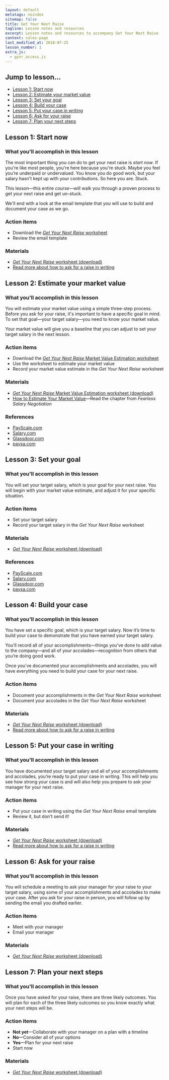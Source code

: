 ```yaml
---
layout: default
metatags: noindex
sitemap: false
title: Get Your Next Raise
tagline: Lesson notes and resources
excerpt: Lesson notes and resources to accompany Get Your Next Raise
context: sales-page
last_modified_at: 2018-07-25
lesson_number: 1
extra_js:
  - gynr_access.js
---
```

## Jump to lesson...

 * [Lesson 1: Start now](#start)
 * [Lesson 2: Estimate your market value](#estimate)
 * [Lesson 3: Set your goal](#goal) 
 * [Lesson 4: Build your case](#build)
 * [Lesson 5: Put your case in writing](#write)
 * [Lesson 6: Ask for your raise](#ask)
 * [Lesson 7: Plan your next steps](#plan)
  
## <a name="start" class="below-nav">Lesson 1: Start now

### What you'll accomplish in this lesson

The most important thing you can do to get your next raise is _start now_. If you're like most people, you're here because you're stuck. Maybe you feel you’re underpaid or undervalued. You know you do good work, but your salary hasn't kept up with your contributions. So here you are. Stuck.

This lesson—this entire _course_—will walk you through a proven process to get your next raise and get un-stuck.

We'll end with a look at the email template that you will use to build and document your case as we go.

### Action items

*   Download the [_Get Your Next Raise_ worksheet](/download/GetYourNextRaise_Worksheet.docx)
*   Review the email template

### Materials

*   [_Get Your Next Raise_ worksheet (download)](/download/GetYourNextRaise_Worksheet.docx)
*  [Read more about how to ask for a raise in writing](/salary-increase-letter-sample/)

## <a name="estimate" class="below-nav">Lesson 2: Estimate your market value

### What you'll accomplish in this lesson

You will estimate your market value using a simple three-step process. Before you ask for your raise, it's important to have a specific goal in mind. To set that goal—your target salary—you need to know your market value.

Your market value will give you a baseline that you can adjust to set your target salary in the next lesson.

### Action items

*   Download the [_Get Your Next Raise_ Market Value Estimation worksheet](/download/GetYourNextRaise_MarketValueEstimationWorksheet.xlsx)
*   Use the worksheet to estimate your market value
*   Record your market value estimate in the _Get Your Next Raise_ worksheet

### Materials

*   [_Get Your Next Raise_ Market Value Estimation worksheet (download)](/download/GetYourNextRaise_MarketValueEstimationWorksheet.xlsx)
*   [How to Estimate Your Market Value](/book/value/)—Read the chapter from _Fearless Salary Negotiation_

### References

*   [PayScale.com](https://payscale.com)
*   [Salary.com](http://salary.com)
*   [Glassdoor.com](https://glassdoor.com)
*   [paysa.com](https://paysa.com)

## <a name="goal" class="below-nav">Lesson 3: Set your goal

### What you'll accomplish in this lesson

You will set your target salary, which is your goal for your next raise. You will begin with your market value estimate, and adjust it for your specific situation.

### Action items

*   Set your target salary
*   Record your target salary in the _Get Your Next Raise_ worksheet

### Materials

*   [_Get Your Next Raise_ worksheet (download)](/download/GetYourNextRaise_Worksheet.docx)

### References

*   [PayScale.com](https://payscale.com)
*   [Salary.com](https://salary.com)
*   [Glassdoor.com](https://glassdoor.com)
*   [paysa.com](https://paysa.com)

## <a name="build" class="below-nav">Lesson 4: Build your case

### What you'll accomplish in this lesson

You have set a specific goal, which is your target salary. Now it’s time to build your case to demonstrate that you have earned your target salary.

You’ll record all of your accomplishments—things you’ve done to add value to the company—and all of your accolades—recognition from others that you’re doing good work.

Once you’ve documented your accomplishments and accolades, you will have everything you need to build your case for your next raise.

### Action items

*   Document your accomplishments in the _Get Your Next Raise_ worksheet
*   Document your accolades in the _Get Your Next Raise_ worksheet

### Materials

*   [_Get Your Next Raise_ worksheet (download)](/download/GetYourNextRaise_Worksheet.docx)
*   [Read more about how to ask for a raise in writing](/salary-increase-letter-sample/)

## <a name="write" class="below-nav">Lesson 5: Put your case in writing

### What you'll accomplish in this lesson

You have documented your target salary and all of your accomplishments and accolades, you’re ready to put your case in writing. This will help you see how strong your case is and will also help you prepare to ask your manager for your next raise.

### Action items

*   Put your case in writing using the _Get Your Next Raise_ email template
*   Review it, but don't send it!

### Materials

*   [_Get Your Next Raise_ worksheet (download)](/download/GetYourNextRaise_Worksheet.docx)
*   [Read more about how to ask for a raise in writing](/salary-increase-letter-sample/)

## <a name="ask" class="below-nav">Lesson 6: Ask for your raise

### What you'll accomplish in this lesson

You will schedule a meeting to ask your manager for your raise to your target salary, using some of your accomplishments and accolades to make your case. After you ask for your raise in person, you will follow up by sending the email you drafted earlier.

### Action items

*   Meet with your manager
*   Email your manager

### Materials

*   [_Get Your Next Raise_ worksheet (download)](/download/GetYourNextRaise_Worksheet.docx)

## <a name="plan" class="below-nav">Lesson 7: Plan your next steps

### What you'll accomplish in this lesson

Once you have asked for your raise, there are three likely outcomes. You will plan for each of the three likely outcomes so you know exactly what your next steps will be.

### Action items

*   **Not yet**—Collaborate with your manager on a plan with a timeline
*   **No**—Consider all of your options
*   **Yes**—Plan for your next raise
*   Start now

### Materials

*   [_Get Your Next Raise_ worksheet (download)](/download/GetYourNextRaise_Worksheet.docx)